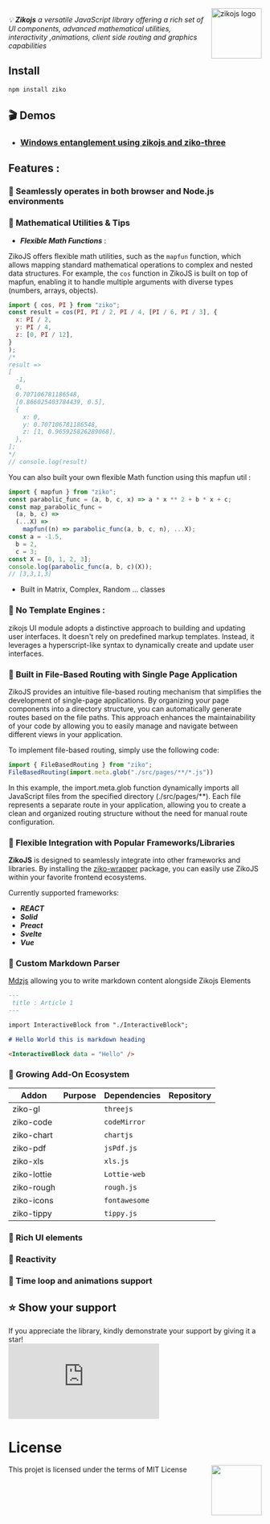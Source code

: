 <img src="docs/assets/logo-200.svg" width="100" align="right" alt="zikojs logo">

*💡 **Zikojs** a versatile JavaScript library offering a rich set of UI components, advanced mathematical utilities, interactivity ,animations, client side routing and graphics capabilities* 

## Install 
```bash
npm install ziko
```
## 🎬 Demos 
- ### [  Windows entanglement using zikojs and ziko-three ](https://www.linkedin.com/feed/update/urn:li:activity:7144023650394918913/) 

## Features :

### 🔰 Seamlessly operates in both browser and Node.js environments

### 🔰 Mathematical Utilities & Tips

- ***Flexible Math Functions*** : 

ZikoJS offers flexible math utilities, such as the `mapfun` function, which allows mapping standard mathematical operations to complex and nested data structures. 
For example, the `cos` function in ZikoJS is built on top of mapfun, enabling it to handle multiple arguments with diverse types (numbers, arrays, objects).

```js
import { cos, PI } from "ziko";
const result = cos(PI, PI / 2, PI / 4, [PI / 6, PI / 3], {
  x: PI / 2,
  y: PI / 4,
  z: [0, PI / 12],
}
);
/*
result =>
[
  -1,
  0,
  0.707106781186548,
  [0.866025403784439, 0.5],
  {
    x: 0,
    y: 0.707106781186548,
    z: [1, 0.965925826289068],
  },
];
*/
// console.log(result)

```
You can also built your own flexible Math function using this mapfun util : 
```js
import { mapfun } from "ziko";
const parabolic_func = (a, b, c, x) => a * x ** 2 + b * x + c;
const map_parabolic_func =
  (a, b, c) =>
  (...X) =>
    mapfun((n) => parabolic_func(a, b, c, n), ...X);
const a = -1.5,
  b = 2,
  c = 3;
const X = [0, 1, 2, 3];
console.log(parabolic_func(a, b, c)(X));
// [3,3,1,3]

```

- Built in Matrix, Complex, Random ... classes 

### 🔰 No Template Engines :
zikojs UI module adopts a distinctive approach to building and updating user interfaces. It doesn't rely on predefined markup templates. Instead, it leverages a hyperscript-like syntax to dynamically create and update user interfaces.

### 🔰 Built in File-Based Routing with Single Page Application

ZikoJS provides an intuitive file-based routing mechanism that simplifies the development of single-page applications. By organizing your page components into a directory structure, you can automatically generate routes based on the file paths. This approach enhances the maintainability of your code by allowing you to easily manage and navigate between different views in your application.

To implement file-based routing, simply use the following code:

```js
import { FileBasedRouting } from "ziko";
FileBasedRouting(import.meta.glob("./src/pages/**/*.js"))
```
In this example, the import.meta.glob function dynamically imports all JavaScript files from the specified directory (./src/pages/**). Each file represents a separate route in your application, allowing you to create a clean and organized routing structure without the need for manual route configuration.

### 🔰 Flexible Integration with Popular Frameworks/Libraries

**ZikoJS** is designed to seamlessly integrate into other frameworks and libraries. By installing the [ziko-wrapper](https://github.com/zakarialaoui10/ziko-wrapper) package, you can easily use ZikoJS within your favorite frontend ecosystems.

Currently supported frameworks: 
 - ***REACT***
 - ***Solid***
 - ***Preact***
 - ***Svelte***
 - ***Vue***

### 🔰 Custom Markdown Parser 

[Mdzjs](https://github.com/zakarialaoui10/mdzjs) allowing you to write markdown content alongside Zikojs Elements 

```md
---
 title : Article 1
---

import InteractiveBlock from "./InteractiveBlock";

# Hello World this is markdown heading 

<InteractiveBlock data = "Hello" />
```

### 🔰 Growing Add-On Ecosystem

|Addon|Purpose|Dependencies|Repository|
|-|-|-|-|
|ziko-gl||`threejs`|
|ziko-code||`codeMirror`||
|ziko-chart||`chartjs`||
|ziko-pdf||`jsPdf.js`||
|ziko-xls||`xls.js`||
|ziko-lottie||`Lottie-web`|
|ziko-rough||`rough.js`|
|ziko-icons||`fontawesome`|
|ziko-tippy||`tippy.js`|


### 🔰 Rich UI elements

### 🔰 Reactivity 

### 🔰 Time loop and animations support

## ⭐️ Show your support <a name="support"></a>

If you appreciate the library, kindly demonstrate your support by giving it a star!<br>
[![Star](https://img.shields.io/github/stars/zakarialaoui10/ziko.js?style=social)](https://github.com/zakarialaoui10/ziko.js)
<!--## Financial support-->
# License 
This projet is licensed under the terms of MIT License 
<img src="https://img.shields.io/github/license/zakarialaoui10/zikojs?color=rgb%2820%2C21%2C169%29" width="100" align="right">
